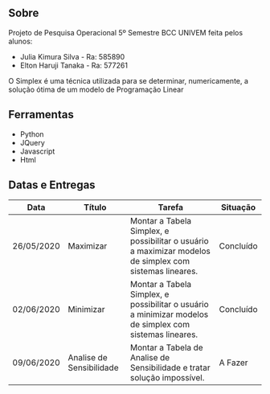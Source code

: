 ## Sobre
Projeto de Pesquisa Operacional 5º Semestre BCC UNIVEM feita pelos alunos:
 - Julia Kimura Silva - Ra: 585890
 - Elton Haruji Tanaka - Ra: 577261
 
O Simplex é uma técnica utilizada para se determinar, numericamente, a solução ótima de um modelo de Programação Linear
## Ferramentas

 - Python
 - JQuery
 - Javascript
 - Html

## Datas e Entregas
| Data | Título | Tarefa | Situação |  
|--|--|--|--|
| 26/05/2020 | Maximizar | Montar a Tabela Simplex, e possibilitar o usuário a maximizar modelos de simplex com sistemas lineares. | Concluído |
| 02/06/2020 | Minimizar | Montar a Tabela Simplex, e possibilitar o usuário a minimizar modelos de simplex com sistemas lineares. | Concluído |
| 09/06/2020 | Analise de Sensibilidade | Montar a Tabela de Analise de Sensibilidade e tratar solução impossível. | A Fazer |
